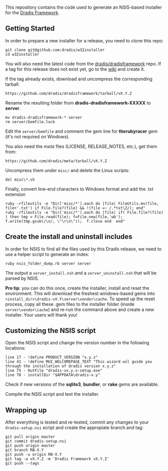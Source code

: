 This repository contains the code used to generate an NSIS-based installer for 
the [Dradis Framework](http://dradisframework.org).

Getting Started
---------------

In order to prepare a new installer for a release, you need to clone this repo:

    git clone git@github.com:dradis/w32installer
    cd w32installer

You will also need the latest code from the [dradis/dradisframework](http://github.com/dradis/dradisframework/)
repo. If a tag for this release does not exist yet, go to the 
[wiki](http://github.com/dradis/dradisframework/wiki) and create it.

If the tag already exists, download and uncompress the corresponding tarball:

    https://github.com/dradis/dradisframework/tarball/vX.Y.Z

Rename the resulting folder from **dradis-dradisframework-XXXXX** to **server**.

    mv dradis-dradisframework-* server
    rm server/Gemfile.lock

Edit the `server/Gemfile` and comment the gem line for **therubyracer** gem (it's not required on Windows).

You also need the _meta_ files (LICENSE, RELEASE_NOTES, etc.), get them from:

    https://github.com/dradis/meta/tarball/vX.Y.Z

Uncompress them under `misc/` and delete the Linux scripts:

    del misc\*.sh

Finally, convert line-end characters to Windows format and add the .txt extension

    ruby -rfileutils -e "Dir['misc/*'].each do |file| FileUtils.mv(file, file+'.txt') if File.file?(file) && !(file =~ /.*txt\Z/); end"
    ruby -rfileutils -e "Dir['misc/*'].each do |file| if( File.file?(file) ) then tmp = File.read(file); f=File.new(file,'wb'); f.write(tmp.gsub(/\n/, \"\r\n\"));  f.close end  end"


Create the install and uninstall includes
-----------------------------------------

In order for NSIS to find all the files used by this Dradis release, we need
to use a helper script to generate an index:

    ruby nsis_folder_dump.rb server server

The output a `server_install.nsh` and a `server_uninstall.nsh` that will be
parsed by NSIS.

**Pro tip**: you can do this once, create the installer, install and reset the environment. This will download the freshest windows-based gems into `<install_dir>\dradis-vX.Y\server\vendor\cache`. To speed up the reset process, copy all these .gem files to the installer folder (inside `server\vendor\cache`) and re-run the command above and create a new installer. Your users will thank you!

Customizing the NSIS script
---------------------------

Open the NSIS script and change the version number in the following locations:

    line 17 - !define PRODUCT_VERSION "x.y.z"
    line 41 - !define MUI_WELCOMEPAGE_TEXT "This wizard wil guide you through the installation of dradis version x.y.z"
    line 75 - OutFile "dradis-vx.y.x-setup.exe"
    line 76 - installDir "$APPDATA\dradis-x.y"

Check if new versions of the **sqlite3**, **bundler**, or **rake** gems are 
available.

Compile the NSIS script and test the installer.


Wrapping up
-----------

After everything is tested and re-tested, commit any changes to your 
`dradis-setup.nsi` script and create the appropiate branch and tag:

    git pull origin master
    git commit dradis-setup.nsi
    git push origin master
    git branch RB-X.Y
    git push -u origin RB-X.Y
    git tag -a vX.Y.Z -m 'Dradis Framework vX.Y.Z'
    git push --tags

